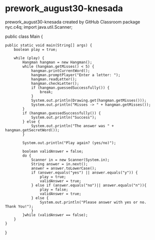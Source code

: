 # prework_august30-knesada
prework_august30-knesada created by GitHub Classroom
package nyc.c4q;
import java.util.Scanner;

public class Main {

    public static void main(String[] args) {
        boolean play = true;

        while (play) {
            Hangman hangman = new Hangman();
            while (hangman.getMisses() < 5) {
                hangman.printCurrentWord();
                hangman.promptPlayer("Enter a letter: ");
                hangman.readLetter();
                hangman.checkLetter();
                if (hangman.guessedSuccessfully()) {
                    break;
                }
                System.out.println(Drawing.get(hangman.getMisses()));
                System.out.println("Misses -> " + hangman.getMisses());
            }
            if (hangman.guessedSuccessfully()) {
                System.out.println("Success");
            } else {
                System.out.println("The answer was " + hangman.getSecretWord());
            }

            System.out.println("Play again? (yes/no)");

            boolean validAnswer = false;
            do {
                Scanner in = new Scanner(System.in);
                String answer = in.next();
                answer = answer.toLowerCase();
                if (answer.equals("yes") || answer.equals("y")) {
                    play = true;
                    validAnswer = true;
                } else if (answer.equals("no")|| answer.equals("n")){
                    play = false;
                    validAnswer = true;
                } else {
                    System.out.println("Please answer with yes or no. Thank You!");
                }
            }while (validAnswer == false);
        }
    }
}

